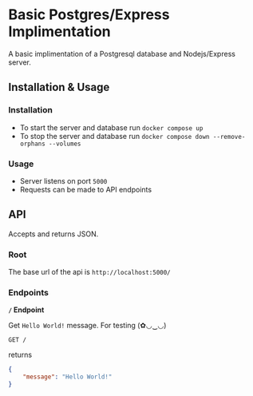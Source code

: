 # Basic Postgres/Express Implimentation

A basic implimentation of a Postgresql database and Nodejs/Express server.

## Installation & Usage

### Installation

- To start the server and database run `docker compose up`
- To stop the server and database run `docker compose down --remove-orphans --volumes`

### Usage

- Server listens on port `5000`
- Requests can be made to API endpoints

## API

Accepts and returns JSON.

### Root

The base url of the api is `http://localhost:5000/`

### Endpoints

**`/` Endpoint**

Get `Hello World!` message. For testing (✿◡‿◡)

`GET /`

returns

```json
{
	"message": "Hello World!"
}
```
